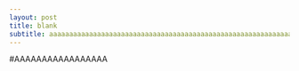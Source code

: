 ```yaml
---
layout: post
title: blank
subtitle: aaaaaaaaaaaaaaaaaaaaaaaaaaaaaaaaaaaaaaaaaaaaaaaaaaaaaaaaaaaaaaaaaaaaaaaaaaaaaaaaaaa
---
```


#AAAAAAAAAAAAAAAAA